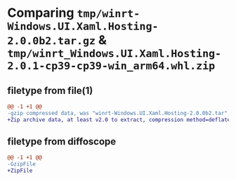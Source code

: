 # Comparing `tmp/winrt-Windows.UI.Xaml.Hosting-2.0.0b2.tar.gz` & `tmp/winrt_Windows.UI.Xaml.Hosting-2.0.1-cp39-cp39-win_arm64.whl.zip`

## filetype from file(1)

```diff
@@ -1 +1 @@
-gzip compressed data, was "winrt-Windows.UI.Xaml.Hosting-2.0.0b2.tar", last modified: Sat Dec  2 18:27:36 2023, max compression
+Zip archive data, at least v2.0 to extract, compression method=deflate
```

## filetype from diffoscope

```diff
@@ -1 +1 @@
-GzipFile
+ZipFile
```

